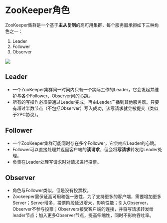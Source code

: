 # ZooKeeper角色

ZooKeeper集群是一个基于**主从复制**的高可用集群，每个服务器承担如下三种角色之一：
1. Leader
2. Follower
3. Observer

![][image-1]


## Leader

- 一个ZooKeeper集群同一时间内只有一个实际工作的Leader，它会发起并维护与各个Follower、Observer间的心跳。
- 所有的写操作必须要通过Leader完成，再由Leader广播到其他服务器。只要有超过半数节点（不包括Observer）写入成功，该写请求就会被提交（类似于2PC协议）。

## Follower

- 一个ZooKeeper集群可能同时存在多个Follower，它会响应Leader的心跳。
- Follower可以直接处理并返回客户端的**读请求**，但会将**写请求**转发给Leader处理。
- 负责在Leader处理写请求时对请求进行投票。

## Observer

- 角色与Follower类似，但是没有投票权。
- Zookeeper需保证高可用和强一致性，为了支持更多的客户端，需要增加更多Server；Server增多，投票阶段延迟增大，影响性能；引入Observer，Observer不参与投票；Observers接受客户端的连接，并将写请求转发给leader节点；加入更多Observer节点，提高伸缩性，同时不影响吞吐率。

[image-1]:	https://raw.githubusercontent.com/zhangpengnian/ImageRepository/master/img/20191021153915.png